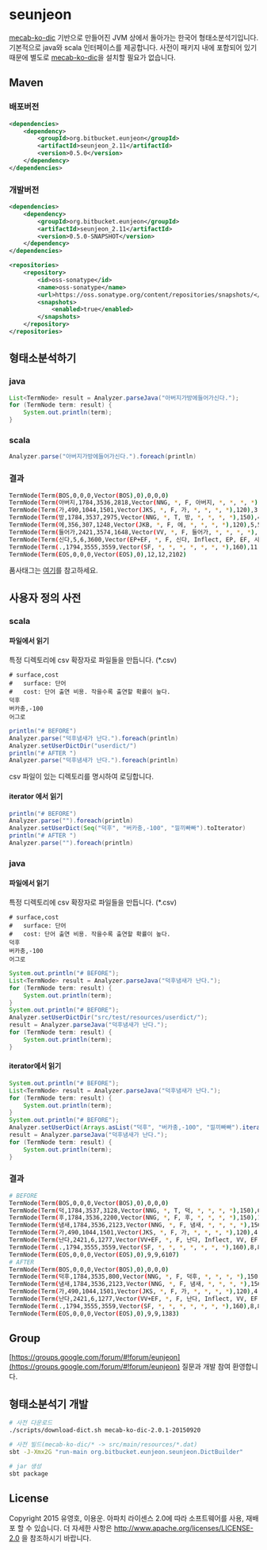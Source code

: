 # seunjeon
[mecab-ko-dic](https://bitbucket.org/eunjeon/mecab-ko-dic) 기반으로 만들어진 JVM 상에서 돌아가는 한국어 형태소분석기입니다. 기본적으로 java와 scala 인터페이스를 제공합니다. 사전이 패키지 내에 포함되어 있기 때문에 별도로 [mecab-ko-dic](https://bitbucket.org/eunjeon/mecab-ko-dic)을 설치할 필요가 없습니다.

## Maven
### 배포버전
```xml
<dependencies>
    <dependency>
        <groupId>org.bitbucket.eunjeon</groupId>
        <artifactId>seunjeon_2.11</artifactId>
        <version>0.5.0</version>
    </dependency>
</dependencies>
```

### 개발버전
```xml
<dependencies>
    <dependency>
        <groupId>org.bitbucket.eunjeon</groupId>
        <artifactId>seunjeon_2.11</artifactId>
        <version>0.5.0-SNAPSHOT</version>
    </dependency>
</dependencies>

<repositories>
    <repository>
        <id>oss-sonatype</id>
        <name>oss-sonatype</name>
        <url>https://oss.sonatype.org/content/repositories/snapshots/</url>
        <snapshots>
            <enabled>true</enabled>
        </snapshots>
    </repository>
</repositories>
```

## 형태소분석하기
### java
```java
List<TermNode> result = Analyzer.parseJava("아버지가방에들어가신다.");
for (TermNode term: result) {
    System.out.println(term);
}

```
### scala
```scala
Analyzer.parse("아버지가방에들어가신다.").foreach(println)
```
### 결과
```bash
TermNode(Term(BOS,0,0,0,Vector(BOS),0),0,0,0)
TermNode(Term(아버지,1784,3536,2818,Vector(NNG, *, F, 아버지, *, *, *, *),150),0,2,-1135)
TermNode(Term(가,490,1044,1501,Vector(JKS, *, F, 가, *, *, *, *),120),3,3,-738)
TermNode(Term(방,1784,3537,2975,Vector(NNG, *, T, 방, *, *, *, *),150),4,4,660)
TermNode(Term(에,356,307,1248,Vector(JKB, *, F, 에, *, *, *, *),120),5,5,203)
TermNode(Term(들어가,2421,3574,1648,Vector(VV, *, F, 들어가, *, *, *, *),173),6,8,583)
TermNode(Term(신다,5,6,3600,Vector(EP+EF, *, F, 신다, Inflect, EP, EF, 시/EP/*+ᆫ다/EF/*),200),9,10,-1256)
TermNode(Term(.,1794,3555,3559,Vector(SF, *, *, *, *, *, *, *),160),11,11,325)
TermNode(Term(EOS,0,0,0,Vector(EOS),0),12,12,2102)
```
품사태그는 [여기](https://docs.google.com/spreadsheets/d/1-9blXKjtjeKZqsf4NzHeYJCrr49-nXeRF6D80udfcwY/edit#gid=589544265)를 참고하세요.

## 사용자 정의 사전
### scala
#### 파일에서 읽기
특정 디렉토리에 csv 확장자로 파일들을 만듭니다. (*.csv)
```text
# surface,cost
#   surface: 단어
#   cost: 단어 출연 비용. 작을수록 출연할 확률이 높다.
덕후
버카충,-100
어그로
```
```scala
println("# BEFORE")
Analyzer.parse("덕후냄새가 난다.").foreach(println)
Analyzer.setUserDictDir("userdict/")
println("# AFTER ")
Analyzer.parse("덕후냄새가 난다.").foreach(println)
```
csv 파일이 있는 디렉토리를 명시하여 로딩합니다.
#### iterator 에서 읽기
```scala
println("# BEFORE")
Analyzer.parse("").foreach(println)
Analyzer.setUserDict(Seq("덕후", "버카충,-100", "낄끼빠빠").toIterator)
println("# AFTER ")
Analyzer.parse("").foreach(println)
```

### java
#### 파일에서 읽기
특정 디렉토리에 csv 확장자로 파일들을 만듭니다. (*.csv)
```text
# surface,cost
#   surface: 단어
#   cost: 단어 출연 비용. 작을수록 출연할 확률이 높다.
덕후
버카충,-100
어그로
```
```java
System.out.println("# BEFORE");
List<TermNode> result = Analyzer.parseJava("덕후냄새가 난다.");
for (TermNode term: result) {
    System.out.println(term);
}
System.out.println("# BEFORE");
Analyzer.setUserDictDir("src/test/resources/userdict/");
result = Analyzer.parseJava("덕후냄새가 난다.");
for (TermNode term: result) {
    System.out.println(term);
}
```
#### iterator에서 읽기
```java
System.out.println("# BEFORE");
List<TermNode> result = Analyzer.parseJava("덕후냄새가 난다.");
for (TermNode term: result) {
    System.out.println(term);
}
System.out.println("# BEFORE");
Analyzer.setUserDict(Arrays.asList("덕후", "버카충,-100", "낄끼빠빠").iterator());
result = Analyzer.parseJava("덕후냄새가 난다.");
for (TermNode term: result) {
    System.out.println(term);
}
```

### 결과
```bash
# BEFORE
TermNode(Term(BOS,0,0,0,Vector(BOS),0),0,0,0)
TermNode(Term(덕,1784,3537,3128,Vector(NNG, *, T, 덕, *, *, *, *),150),0,0,-1135)
TermNode(Term(후,1784,3536,2200,Vector(NNG, *, F, 후, *, *, *, *),150),1,1,2189)
TermNode(Term(냄새,1784,3536,2123,Vector(NNG, *, F, 냄새, *, *, *, *),150),2,3,4585)
TermNode(Term(가,490,1044,1501,Vector(JKS, *, F, 가, *, *, *, *),120),4,4,4287)
TermNode(Term(난다,2421,6,1277,Vector(VV+EF, *, F, 난다, Inflect, VV, EF, 나/VV/*+ᆫ다/EF/*),2),6,7,5072)
TermNode(Term(.,1794,3555,3559,Vector(SF, *, *, *, *, *, *, *),160),8,8,4330)
TermNode(Term(EOS,0,0,0,Vector(EOS),0),9,9,6107)
# AFTER
TermNode(Term(BOS,0,0,0,Vector(BOS),0),0,0,0)
TermNode(Term(덕후,1784,3535,800,Vector(NNG, *, F, 덕후, *, *, *, *),150),0,1,-1135)
TermNode(Term(냄새,1784,3536,2123,Vector(NNG, *, F, 냄새, *, *, *, *),150),2,3,-139)
TermNode(Term(가,490,1044,1501,Vector(JKS, *, F, 가, *, *, *, *),120),4,4,-437)
TermNode(Term(난다,2421,6,1277,Vector(VV+EF, *, F, 난다, Inflect, VV, EF, 나/VV/*+ᆫ다/EF/*),2),6,7,348)
TermNode(Term(.,1794,3555,3559,Vector(SF, *, *, *, *, *, *, *),160),8,8,-394)
TermNode(Term(EOS,0,0,0,Vector(EOS),0),9,9,1383)

```


## Group
[https://groups.google.com/forum/#!forum/eunjeon](https://groups.google.com/forum/#!forum/eunjeon) 질문과 개발 참여 환영합니다.

## 형태소분석기 개발
```sh
# 사전 다운로드
./scripts/download-dict.sh mecab-ko-dic-2.0.1-20150920

# 사전 빌드(mecab-ko-dic/* -> src/main/resources/*.dat)
sbt -J-Xmx2G "run-main org.bitbucket.eunjeon.seunjeon.DictBuilder"

# jar 생성
sbt package
```

## License
Copyright 2015 유영호, 이용운. 아파치 라이센스 2.0에 따라 소프트웨어를 사용, 재배포 할 수 있습니다. 더 자세한 사항은 http://www.apache.org/licenses/LICENSE-2.0 을 참조하시기 바랍니다.

